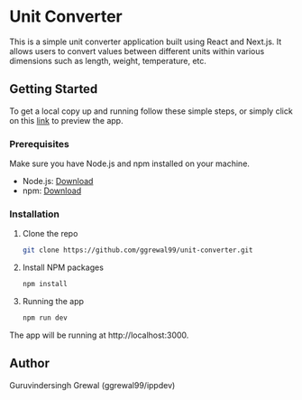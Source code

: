 # Unit Converter

This is a simple unit converter application built using React and Next.js. It allows users to convert values between different units within various dimensions such as length, weight, temperature, etc.

## Getting Started

To get a local copy up and running follow these simple steps, or simply click on this [link](https://unit-converter-ruby-psi.vercel.app/) to preview the app.

### Prerequisites

Make sure you have Node.js and npm installed on your machine.

- Node.js: [Download](https://nodejs.org/)
- npm: [Download](https://www.npmjs.com/get-npm)

### Installation

1. Clone the repo
   ```sh
   git clone https://github.com/ggrewal99/unit-converter.git
2. Install NPM packages
   ```sh
   npm install
3. Running the app
   ```sh
   npm run dev
The app will be running at http://localhost:3000.

## Author
Guruvindersingh Grewal (ggrewal99/ippdev)


